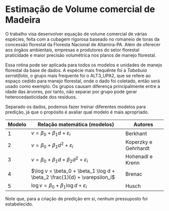 # Estimação de Volume comercial de Madeira
O trabalho visa desenvolver equação de volume comercial de várias espécies, feita com a cubagem rigorosa baseado no romaneio de toras da concessão florestal da Floresta Nacional de Altamira-PA. Além de oferecer aos órgãos ambientais, empresas e produtores do setor florestal praticidade e maior precisão volumétrica nos planos de manejo florestal.

Essa rotina pode ser aplicada para todos os modelos e unidades de manejo florestal da base de dados. A espécie mais frequênte foi a *Tabebuia serratifolia*, o grupo mais frequente foi o ALT3_UPA2, que se refere ao espaço cedido para manejo florestal, onde o dado foi coletado, então será usado como exemplo. Os grupos causam diferença principalmente entre a idade das árvores, por tanto, não separar por grupo pode gerar heterocedasticidade dos resíduos.

Separado os dados, podemos fazer treinar diferentes modelos para predição, já que o propósito é avaliar qual modelo é mais apropriado.

| Modelo | Relação matemática (modelos) | Autores             |
|--------|--------------------------------|---------------------|
| 1      | $v = \beta_0 + \beta_1 d + \varepsilon_i$ | Berkhant            |
| 2      | $v = \beta_0 + \beta_1 d^2 + \varepsilon_i$ | Koperzky e Gehrhardt |
| 3      | $v = \beta_0 + \beta_1 d + \beta_2 d^2 + \varepsilon_i$ | Hohenadl e Krenn    |
| 4      | $\log v = \beta_0 + \beta_1 \log d + \beta_2 \frac{1}{d} + \varepsilon_i$ | Brenac              |
| 5      | $\log v = \beta_0 + \beta_1 \log d + \varepsilon_i$ | Husch


Note que, para a criação de predição em si, nenhum pressuposto foi estabelecido.
